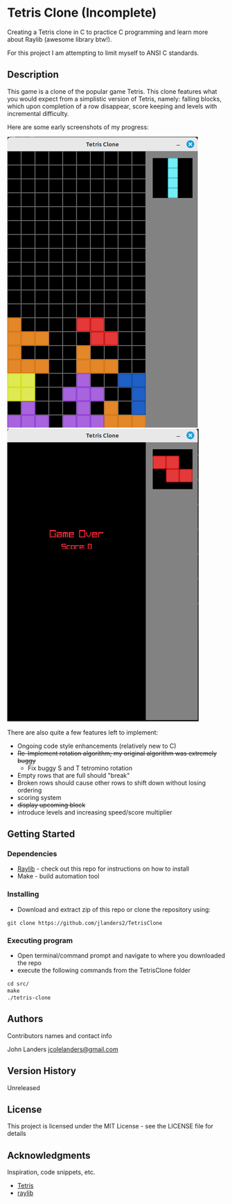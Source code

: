 # Tetris Clone (Incomplete)

Creating a Tetris clone in C to practice C programming and learn more about Raylib (awesome library btw!).

For this project I am attempting to limit myself to ANSI C standards.

## Description

This game is a clone of the popular game Tetris. This clone features what you would expect from a simplistic version of Tetris, namely: falling blocks, which upon completion of a row disappear, score keeping and levels with incremental difficulty.

Here are some early screenshots of my progress:

![gameplay](screenshots/game_screenshot.png "Gameplay")
![gameover](screenshots/game_over_screenshot.png "Game Over")

There are also quite a few features left to implement:
- Ongoing code style enhancements (relatively new to C)
- ~~Re-Implement rotation algorithm; my original algorithm was extremely buggy~~
  - Fix buggy S and T tetromino rotation
- Empty rows that are full should "break"
- Broken rows should cause other rows to shift down without losing ordering
- scoring system
- ~~display upcoming block~~
- introduce levels and increasing speed/score multiplier

## Getting Started

### Dependencies

* [Raylib](https://github.com/raysan5/raylib) - check out this repo for instructions on how to install
* Make - build automation tool

### Installing

* Download and extract zip of this repo or clone the repository using:
```
git clone https://github.com/jlanders2/TetrisClone
```

### Executing program

* Open terminal/command prompt and navigate to where you downloaded the repo
* execute the following commands from the TetrisClone folder
```
cd src/
make
./tetris-clone
```

## Authors

Contributors names and contact info

John Landers [jcolelanders@gmail.com](mailto:jcolelanders@gmail.com)

## Version History

Unreleased

## License

This project is licensed under the MIT License - see the LICENSE file for details

## Acknowledgments

Inspiration, code snippets, etc.
* [Tetris](https://en.wikipedia.org/wiki/Tetris)
* [raylib](https://github.com/raysan5/raylib)
